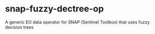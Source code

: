 # snap-fuzzy-dectree-op
A generic EO data operator for SNAP (Sentinel Toolbox) that uses fuzzy decision trees
